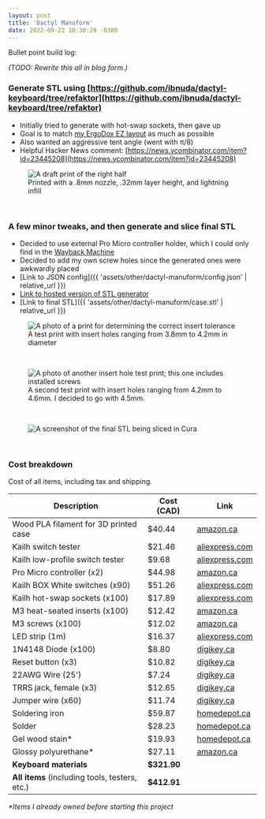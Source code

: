 ```yaml
---
layout: post
title: 'Dactyl Manuform'
date: 2022-09-22 10:30:29 -0300
---
```


Bullet point build log:

_(TODO: Rewrite this all in blog form.)_

### Generate STL using [https://github.com/ibnuda/dactyl-keyboard/tree/refaktor](https://github.com/ibnuda/dactyl-keyboard/tree/refaktor)

- Initially tried to generate with hot-swap sockets, then gave up
- Goal is to match [my ErgoDox EZ layout](https://github.com/qmk/qmk_firmware/blob/master/keyboards/ergodox_ez/keymaps/nfriend/readme.md) as much as possible
- Also wanted an aggressive tent angle (went with π/8)
- Helpful Hacker News comment: [https://news.ycombinator.com/item?id=23445208](https://news.ycombinator.com/item?id=23445208)

<figure>
    <img src="{{ 'assets/img/dactyl-manuform/draft.jpg' | relative_url }}" alt="A draft print of the right half" />
    <figcaption>Printed with a .8mm nozzle, .32mm layer height, and lightning infill</figcaption>
</figure>
<br>

### A few minor tweaks, and then generate and slice final STL

- Decided to use external Pro Micro controller holder, which I could only find in the [Wayback Machine](https://web.archive.org/web/20220607031910/https://dactyl.siskam.link/loligagger-external-holder-promicro-v2.stl)
- Decided to add my own screw holes since the generated ones were awkwardly placed
- [Link to JSON config]({{ 'assets/other/dactyl-manuform/config.json' | relative_url }})
- [Link to hosted version of STL generator](https://dactyl.mbugert.de/)
- [Link to final STL]({{ 'assets/other/dactyl-manuform/case.stl' | relative_url }})

<figure>
    <img src="{{ 'assets/img/dactyl-manuform/insert_tester.jpg' | relative_url }}" alt="A photo of a print for determining the correct insert tolerance" />
    <figcaption>A test print with insert holes ranging from 3.8mm to 4.2mm in diameter</figcaption>
</figure>
<br>

<figure>
    <img src="{{ 'assets/img/dactyl-manuform/insert_tester_after.jpg' | relative_url }}" alt="A photo of another insert hole test print; this one includes installed screws" />
    <figcaption>A second test print with insert holes ranging from 4.2mm to 4.6mm. I decided to go with 4.5mm.</figcaption>
</figure>
<br>

<figure>
    <img src="{{ 'assets/img/dactyl-manuform/cura.jpg' | relative_url }}" alt="A screenshot of the final STL being sliced in Cura" />
    <figcaption></figcaption>
</figure>
<br>

### Cost breakdown

Cost of all items, including tax and shipping.

| Description                                    | Cost (CAD)  | Link                                                                                            |
| ---------------------------------------------- | ----------- | ----------------------------------------------------------------------------------------------- |
| Wood PLA filament for 3D printed case          | $40.44      | [amazon.ca](https://a.co/d/eUWep4w)                                                             |
| Kailh switch tester                            | $21.46      | [aliexpress.com](https://www.aliexpress.com/item/32898546644.html)                              |
| Kailh low-profile switch tester                | $9.68       | [aliexpress.com](https://www.aliexpress.com/item/4001204818828.html)                            |
| Pro Micro controller (x2)                      | $44.98      | [amazon.ca](https://a.co/d/1GsSJXg)                                                             |
| Kailh BOX White switches (x90)                 | $51.26      | [aliexpress.com](https://www.aliexpress.com/item/1005004522909300.html)                         |
| Kailh hot-swap sockets (x100)                  | $17.89      | [aliexpress.com](https://www.aliexpress.com/item/4001051840976.html)                            |
| M3 heat-seated inserts (x100)                  | $12.42      | [amazon.ca](https://a.co/d/6wMZmwo)                                                             |
| M3 screws (x100)                               | $12.02      | [amazon.ca](https://a.co/d/enX1CBA)                                                             |
| LED strip (1m)                                 | $16.37      | [aliexpress.com](https://www.aliexpress.com/item/32682015405.html)                              |
| 1N4148 Diode (x100)                            | $8.80       | [digikey.ca](https://www.digikey.ca/en/products/detail/onsemi/1N4148/458603)                    |
| Reset button (x3)                              | $10.82      | [digikey.ca](https://www.digikey.ca/en/products/detail/e-switch/PS1057ABLK/46305)               |
| 22AWG Wire (25')                               | $7.24       | [digikey.ca](https://www.digikey.ca/en/products/detail/sparkfun-electronics/PRT-08866/6833926)  |
| TRRS jack, female (x3)                         | $12.65      | [digikey.ca](https://www.digikey.ca/en/products/detail/switchcraft-inc/35RASMT5CHNTRX/16569698) |
| Jumper wire (x60)                              | $11.74      | [digikey.ca](https://www.digikey.ca/en/products/detail/sparkfun-electronics/PRT-12796/5993861)  |
| Soldering iron                                 | $59.87      | [homedepot.ca](https://www.homedepot.ca/product/1001649527)                                     |
| Solder                                         | $28.23      | [homedepot.ca](https://www.homedepot.ca/product/1001652943)                                     |
| Gel wood stain\*                               | $19.93      | [homedepot.ca](https://www.homedepot.ca/product/1000844900)                                     |
| Glossy polyurethane\*                          | $27.11      | [amazon.ca](https://a.co/d/do2gUQm)                                                             |
| **Keyboard materials**                         | **$321.90** |                                                                                                 |
| **All items** (including tools, testers, etc.) | **$412.91** |                                                                                                 |

_\*Items I already owned before starting this project_
<br>
